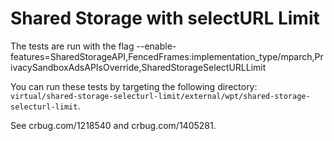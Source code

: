 # Shared Storage with selectURL Limit

The tests are run with the flag --enable-features=SharedStorageAPI,FencedFrames:implementation\_type/mparch,PrivacySandboxAdsAPIsOverride,SharedStorageSelectURLLimit

You can run these tests by targeting the following directory:
`virtual/shared-storage-selecturl-limit/external/wpt/shared-storage-selecturl-limit`.

See crbug.com/1218540 and crbug.com/1405281.
